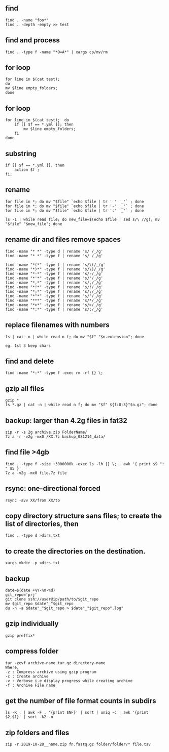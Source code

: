 ## find

    find . -name "foo*"
    find . -depth -empty >> test

## find and process

    find . -type f -name "*O=A*" | xargs cp/mv/rm

## for loop  
    for line in $(cat test);  
    do  
    mv $line empty_folders;  
    done  

## for loop  
    for line in $(cat test);  do  
        if [[ $f == *.yml ]]; then
            mv $line empty_folders; 
        fi
    done  

## substring

    if [[ $f == *.yml ]]; then 
        action $f ; 
    fi; 

## rename  

    for file in *; do mv "$file" `echo $file | tr ' ' '_'` ; done  
    for file in *; do mv "$file" `echo $file | tr '-' '_'` ; done  
    for file in *; do mv "$file" `echo $file | tr ':' '_'` ; done  

    ls -1 | while read file; do new_file=$(echo $file | sed s/\ //g); mv "$file" "$new_file"; done  


## rename dir and files remove spaces  

    find -name "* *" -type d | rename 's/ /_/g'  
    find -name "* *" -type f | rename 's/ /_/g'  

    find -name "*(*" -type f | rename 's/\(/_/g'  
    find -name "*)*" -type f | rename 's/\)/_/g'  
    find -name "*-*" -type f | rename 's/-/_/g'  
    find -name "*'*" -type f | rename 's/'/_/g'  
    find -name "*,*" -type f | rename 's/,/_/g'  
    find -name "*!*" -type f | rename 's/!/_/g'  
    find -name "*;*" -type f | rename 's/;/_/g'  
    find -name "*"*" -type f | rename 's/"/_/g'  
    find -name "***" -type f | rename 's/*/_/g'  
    find -name "*>*" -type f | rename 's/>/_/g'  
    find -name "*:*" -type f | rename 's/:/_/g'  
  
## replace filenames with numbers  

    ls | cat -n | while read n f; do mv "$f" "$n.extension"; done

    eg. 1st 3 keep chars

## find and delete

    find -name "*:*" -type f -exec rm -rf {} \;

## gzip all files

    gzip *
    ls *.gz | cat -n | while read n f; do mv "$f" ${f:0:3}"$n.gz"; done

## backup: larger than 4.2g files in fat32
    zip -r -s 2g archive.zip FolderName/
    7z a -r -v2g -mx0 /XX.7z backup_081214_data/

## find file >4gb 
    find . -type f -size +3000000k -exec ls -lh {} \; | awk '{ print $9 ": " $5 }'
    7z a -v2g -mx0 file.7z file

## rsync: one-directional forced

    rsync -avv XX/from XX/to

## copy directory structure sans files; to create the list of directories, then

    find . -type d >dirs.txt

## to create the directories on the destination.

    xargs mkdir -p <dirs.txt

## backup

    date=$(date +%Y-%m-%d)
    git_repo='prj'
    git clone ssh://user@ip/path/to/$git_repo
    mv $git_repo $date"_"$git_repo
    du -h -a $date"_"$git_repo > $date"_"$git_repo".log"

## gzip individually
    gzip preffix*
    
## compress folder
    tar -zcvf archive-name.tar.gz directory-name
    Where,
    -z : Compress archive using gzip program
    -c : Create archive
    -v : Verbose i.e display progress while creating archive
    -f : Archive File name

## get the number of file format counts in subdirs

    ls -R . | awk -F . '{print $NF}' | sort | uniq -c | awk '{print $2,$1}' | sort -k2 -n

## zip folders and files

    zip -r 2019-10-28__name.zip fn.fastq.gz folder/folder/* file.tsv
